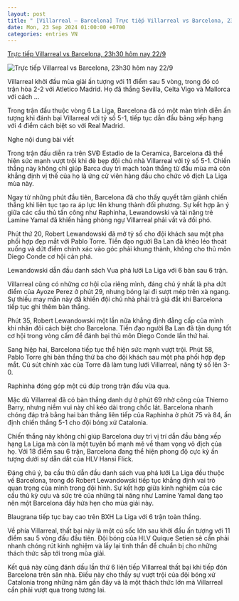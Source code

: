 ```yaml
---
layout: post
title: " [Villarreal – Barcelona] Trực tiếp Villarreal vs Barcelona, 23h30 hôm nay 22/9"
date: Mon, 23 Sep 2024 01:00:00 +0700
categories: entries VN
---
```

[Trực tiếp Villarreal vs Barcelona, 23h30 hôm nay 22/9](https://thethao247.vn/461-truc-tiep-villarreal-vs-barcelona-23h30-hom-nay-22-9-d342730.html)

![Trực tiếp Villarreal vs Barcelona, 23h30 hôm nay 22/9](https://cdn-img.thethao247.vn/storage/files/btvttqt4/social-thumb/2024/09/22/66f016ae74af9.jpg)

Villarreal khởi đầu mùa giải ấn tượng với 11 điểm sau 5 vòng, trong đó có trận hòa 2-2 với Atletico Madrid. Họ đã thắng Sevilla, Celta Vigo và Mallorca với cách ...

Trong trận đấu thuộc vòng 6 La Liga, Barcelona đã có một màn trình diễn ấn tượng khi đánh bại Villarreal với tỷ số 5-1, tiếp tục dẫn đầu bảng xếp hạng với 4 điểm cách biệt so với Real Madrid.

Nghe nội dung bài viết

Trong trận đấu diễn ra trên SVĐ Estadio de la Ceramica, Barcelona đã thể hiện sức mạnh vượt trội khi đè bẹp đội chủ nhà Villarreal với tỷ số 5-1. Chiến thắng này không chỉ giúp Barca duy trì mạch toàn thắng từ đầu mùa mà còn khẳng định vị thế của họ là ứng cử viên hàng đầu cho chức vô địch La Liga mùa này.

Ngay từ những phút đầu tiên, Barcelona đã cho thấy quyết tâm giành chiến thắng khi liên tục tạo ra áp lực lên khung thành đối phương. Sự kết hợp ăn ý giữa các cầu thủ tấn công như Raphinha, Lewandowski và tài năng trẻ Lamine Yamal đã khiến hàng phòng ngự Villarreal phải vất vả đối phó.

Phút thứ 20, Robert Lewandowski đã mở tỷ số cho đội khách sau một pha phối hợp đẹp mắt với Pablo Torre. Tiền đạo người Ba Lan đã khéo léo thoát xuống và dứt điểm chính xác vào góc phải khung thành, không cho thủ môn Diego Conde cơ hội cản phá.

Lewandowski dẫn đầu danh sách Vua phá lưới La Liga với 6 bàn sau 6 trận.

Villarreal cũng có những cơ hội của riêng mình, đáng chú ý nhất là pha dứt điểm của Ayoze Perez ở phút 29, nhưng bóng lại đi sượt mép trên xà ngang. Sự thiếu may mắn này đã khiến đội chủ nhà phải trả giá đắt khi Barcelona tiếp tục ghi thêm bàn thắng.

Phút 35, Robert Lewandowski một lần nữa khẳng định đẳng cấp của mình khi nhân đôi cách biệt cho Barcelona. Tiền đạo người Ba Lan đã tận dụng tốt cơ hội trong vòng cấm để đánh bại thủ môn Diego Conde lần thứ hai.

Sang hiệp hai, Barcelona tiếp tục thể hiện sức mạnh vượt trội. Phút 58, Pablo Torre ghi bàn thắng thứ ba cho đội khách sau một pha phối hợp đẹp mắt. Cú sút chính xác của Torre đã làm tung lưới Villarreal, nâng tỷ số lên 3-0.

Raphinha đóng góp một cú đúp trong trận đấu vừa qua.

Mặc dù Villarreal đã có bàn thắng danh dự ở phút 69 nhờ công của Thierno Barry, nhưng niềm vui này chỉ kéo dài trong chốc lát. Barcelona nhanh chóng đáp trả bằng hai bàn thắng liên tiếp của Raphinha ở phút 75 và 84, ấn định chiến thắng 5-1 cho đội bóng xứ Catalonia.

Chiến thắng này không chỉ giúp Barcelona duy trì vị trí dẫn đầu bảng xếp hạng La Liga mà còn là một tuyên bố mạnh mẽ về tham vọng vô địch của họ. Với 18 điểm sau 6 trận, Barcelona đang thể hiện phong độ cực kỳ ấn tượng dưới sự dẫn dắt của HLV Hansi Flick.

Đáng chú ý, ba cầu thủ dẫn đầu danh sách vua phá lưới La Liga đều thuộc về Barcelona, trong đó Robert Lewandowski tiếp tục khẳng định vai trò quan trọng của mình trong đội hình. Sự kết hợp giữa kinh nghiệm của các cầu thủ kỳ cựu và sức trẻ của những tài năng như Lamine Yamal đang tạo nên một Barcelona đầy hứa hẹn cho mùa giải này.

Blaugrana tiếp tục bay cao trên BXH La Liga với 6 trận toàn thắng.

Về phía Villarreal, thất bại này là một cú sốc lớn sau khởi đầu ấn tượng với 11 điểm sau 5 vòng đấu đầu tiên. Đội bóng của HLV Quique Setien sẽ cần phải nhanh chóng rút kinh nghiệm và lấy lại tinh thần để chuẩn bị cho những thách thức sắp tới trong mùa giải.

Kết quả này cũng đánh dấu lần thứ 6 liên tiếp Villarreal thất bại khi tiếp đón Barcelona trên sân nhà. Điều này cho thấy sự vượt trội của đội bóng xứ Catalonia trong những năm gần đây và là một thách thức lớn mà Villarreal cần phải vượt qua trong tương lai.

